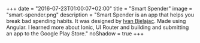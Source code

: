 +++
date = "2016-07-23T01:00:07+02:00"
title = "Smart Spender"
image = "smart-spender.png"
description = "Smart Spender is an app that helps you break bad spending habits. It was designed by [Ivan Bjelajac](https://www.behance.net/ivanbjelajac). Made using Angular. I learned more about Ionic, UI Router and building and submitting an app to the Google Play Store."
noShadow = true
+++

